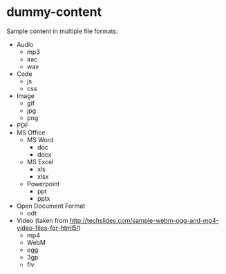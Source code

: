 dummy-content
=============

Sample content in multiple file formats:

* Audio
    * mp3
    * aac
    * wav
* Code
    * js
    * css
* Image
    * gif
    * jpg
    * png
* PDF
* MS Office
    * MS Word
        * doc
        * docx
    * MS Excel
        * xls
        * xlsx
    * Powerpoint
        * ppt
        * pptx
* Open Document Format
    * odt
* Video (taken from http://techslides.com/sample-webm-ogg-and-mp4-video-files-for-html5/)
    * mp4
    * WebM
    * ogg
    * 3gp
    * flv

